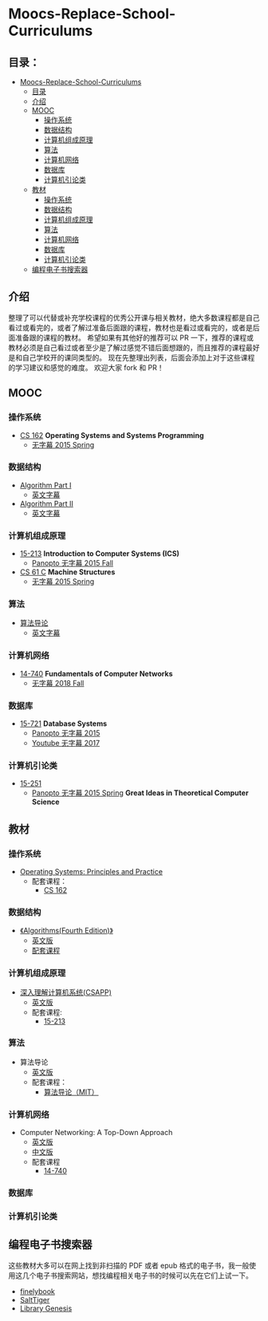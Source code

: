 # Moocs-Replace-School-Curriculums

## 目录：
- [Moocs-Replace-School-Curriculums](#Moocs-Replace-School-Curriculums)
	- [目录](#目录)
	- [介绍](#介绍)
	- [MOOC](#MOOC)
		- [操作系统](#MOOC_OS)
		- [数据结构](#MOOC_DS)
		- [计算机组成原理](#MOOC_Computer_Organization)
		- [算法](#MOOC_Algorithms)
		- [计算机网络](#MOOC_Internet)
		- [数据库](#MOOC_Database)
		- [计算机引论类](#MOOC_CS_Introductory)
	- [教材](#TextBook)
		- [操作系统](#TextBook_OS)
		- [数据结构](#TextBook_DS)
		- [计算机组成原理](#TextBook_Computer_Organization)
		- [算法](#TextBook_Algorithms)
		- [计算机网络](#TextBook_Internet)
		- [数据库](#TextBook_Database)
		- [计算机引论类](#TextBook_CS_Introductory)
  -  [编程电子书搜索器](#PDF_Search_Engine)

## 介绍
整理了可以代替或补充学校课程的优秀公开课与相关教材，绝大多数课程都是自己看过或看完的，或者了解过准备后面跟的课程，教材也是看过或看完的，或者是后面准备跟的课程的教材。
希望如果有其他好的推荐可以 PR 一下，推荐的课程或教材必须是自己看过或者至少是了解过感觉不错后面想跟的，而且推荐的课程最好是和自己学校开的课同类型的。
现在先整理出列表，后面会添加上对于这些课程的学习建议和感觉的难度。
欢迎大家 fork 和 PR！

## MOOC

<span id="MOOC_OS"></span>
### 操作系统

<span id="CS_162"></span>
- [CS 162](<https://inst.eecs.berkeley.edu/~cs162/archives.html>) **Operating Systems and Systems Programming**
  - [无字幕 2015 Spring](<https://archive.org/details/ucberkeley-webcast-PL-XXv-cvA_iBDyz-ba4yDskqMDY6A1w_c>)

<span id="MOOC_DS"></span>
### 数据结构

<span id="Algorithm_Fourth"></span>
- [Algorithm Part I](<https://www.coursera.org/learn/algorithms-part1/home/welcome>)
  - [英文字幕](<https://www.coursera.org/learn/algorithms-part1/home/welcome>)
- [Algorithm Part II](<https://www.coursera.org/learn/algorithms-part2/home/welcome>)
  - [英文字幕](<https://www.coursera.org/learn/algorithms-part2/home/welcome>)

<span id="MOOC_Computer_Organization"></span>
### 计算机组成原理

<span id="ICS"></span>
- [15-213](<https://www.cs.cmu.edu/~213/index.html>) **Introduction to Computer Systems (ICS)**
  - [Panopto 无字幕 2015 Fall](https://scs.hosted.panopto.com/Panopto/Pages/Sessions/List.aspx#folderID="b96d90ae-9871-4fae-91e2-b1627b43e25e"&maxResults=150)
- [CS 61 C](<https://inst.eecs.berkeley.edu/~cs61c/archives.html>) **Machine Structures**
  - [无字幕 2015 Spring](<http://www.infocobuild.com/education/audio-video-courses/computer-science/cs61c-spring2015-berkeley.html>)

<span id="MOOC_Algorithms"></span>
### 算法

<span id="算法导论"></span>
- [算法导论](<https://ocw.mit.edu/courses/electrical-engineering-and-computer-science/6-006-introduction-to-algorithms-fall-2011/>)
  - [英文字幕](<https://ocw.mit.edu/courses/electrical-engineering-and-computer-science/6-006-introduction-to-algorithms-fall-2011/lecture-videos/>)

<span id="MOOC_Internet"></span>
### 计算机网络

<span id="14-740"></span>
- [14-740](http://www.ini740.com/F18/index.html) **Fundamentals of Computer Networks**
  - [无字幕 2018 Fall](http://www.ini740.com/F18/index.html#videos)

<span id="MOOC_Database"></span>
### 数据库

- [15-721](<https://15721.courses.cs.cmu.edu/spring2019/>) **Database Systems**
  - [Panopto 无字幕 2015](https://scs.hosted.panopto.com/Panopto/Pages/Sessions/List.aspx#maxResults=150&folderID="ed2ee867-9610-4bad-94af-5d12c2ea47cd")
  - [Youtube 无字幕 2017](https://www.youtube.com/watch?v=UGMLKsma_VU&list=PLSE8ODhjZXjYgTIlqf4Dy9KQpQ7kn1Tl0&index=2&t=0s)

<span id="MOOC_CS_Introductory"></span>
### 计算机引论类

- [15-251](<http://www.cs.cmu.edu/~15251/index.html>)
  - [Panopto 无字幕 2015 Spring](https://scs.hosted.panopto.com/Panopto/Pages/Sessions/List.aspx#maxResults=150&folderID="bcf8243e-cf18-481f-960f-3c5b26fbb69b") **Great Ideas in Theoretical Computer Science**

<span id="TextBook"></span>
## 教材

<span id="TextBook_OS"></span>
### 操作系统

- [Operating Systems: Principles and Practice](<https://www.amazon.com/Operating-Systems-Principles-Thomas-Anderson/dp/0985673524>)
  - 配套课程：
    - [CS 162](#CS_162)

<span id="TextBook_DS"></span>
### 数据结构

- [《Algorithms(Fourth Edition)》](https://algs4.cs.princeton.edu/)
  - [英文版](<https://www.amazon.com/Algorithms-4th-Robert-Sedgewick/dp/032157351X>)
  - [配套课程](#Algorithm_Fourth)

<span id="TextBook_Computer_Organization"></span>
### 计算机组成原理

- [深入理解计算机系统(CSAPP)](https://csapp.cs.cmu.edu/)
  - [英文版](http://finelybook.com/computer-systems-a-programmers-perspective-3rd-global-edition/)
  - 配套课程:
    - [15-213](#ICS)

<span id="TextBook_Algorithms"></span>
### 算法

- 算法导论
  - [英文版](https://www.amazon.cn/dp/B00AK7BYJY/ref=sr_1_1?keywords=%E7%AE%97%E6%B3%95%E5%AF%BC%E8%AE%BA+%E8%8B%B1%E6%96%87%E7%89%88&qid=1558442450&s=books&sr=1-1)
  - 配套课程：
    - [算法导论（MIT）](#算法导论)

<span id="TextBook_Internet"></span>
### 计算机网络

- Computer Networking: A Top-Down Approach
  - [英文版](https://www.barnesandnoble.com/w/computer-networking-james-f-kurose/1100056229)
  - [中文版](https://item.jd.com/12392810.html)
  - 配套课程
    - [14-740](#14-740)

<span id="TextBook_Database"></span>
### 数据库

<span id="TextBook_CS_Introductory"></span>
### 计算机引论类

<span id="PDF_Search_Engine"></span>
## 编程电子书搜索器
这些教材大多可以在网上找到非扫描的 PDF 或者 epub 格式的电子书，我一般使用这几个电子书搜索网站，想找编程相关电子书的时候可以先在它们上试一下。
- [finelybook](http://finelybook.com/)
- [SaltTiger](https://salttiger.com/)
- [Library Genesis](http://www.libgen.io/)